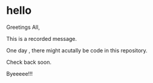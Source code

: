 # hello
Greetings All,

This is a recorded message.

One day , there might acutally be code in this repository.

Check back soon.

Byeeeee!!!

